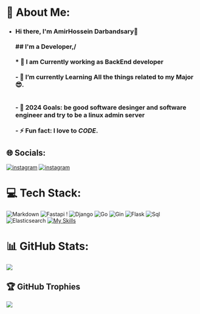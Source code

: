 # 💫 About Me:
- ### Hi there, I'm AmirHossein Darbandsary👋<br><br>  ## I'm a  Developer,/<br><br>  * 🔭 I am Currently working as **BackEnd developer** <br><br>  - 🌱 I’m currently Learning  All the things related to my **Major** 😎.<br><br>  <br>  - 🥅 2024 Goals: be good software desinger and software engineer  and try to be a linux admin server   <br><br>  - ⚡ Fun fact: I love to *CODE*.<br> 

## 🌐 Socials:
[![instagram](https://skillicons.dev/icons?i=instagram)](https://www.instagram.com/amir__pv__kia/)
[![instagram](https://skillicons.dev/icons?i=linkedin)](https://www.linkedin.com/in/amirhossein-darbandsari-505803207/)



# 💻 Tech Stack:
 ![Markdown](https://img.shields.io/badge/markdown-%23000000.svg?style=for-the-badge&logo=markdown&logoColor=white)  ![Fastapi](https://img.shields.io/badge/Fastapi-%2344A833.svg?style=for-the-badge&logo=anaconda&logoColor=white) ! ![Django](https://img.shields.io/badge/Django-%23D00000.svg?style=for-the-badge&logo=Keras&logoColor=white) ![Go](https://img.shields.io/badge/Go-%23013243.svg?style=for-the-badge&logo=numpy&logoColor=white) ![Gin](https://img.shields.io/badge/pandas-%23150458.svg?style=for-the-badge&logo=pandas&logoColor=white) ![Flask](https://img.shields.io/badge/SciPy-%230C55A5.svg?style=for-the-badge&logo=scipy&logoColor=%white) ![Sql](https://img.shields.io/badge/scikit--learn-%23F7931E.svg?style=for-the-badge&logo=scikit-learn&logoColor=white) ![Elasticsearch](https://img.shields.io/badge/Plotly-%233F4F75.svg?style=for-the-badge&logo=plotly&logoColor=white) 
[![My Skills](https://skillicons.dev/icons?i=aws,docker,fastapi,git,mysql,postman,py,tensorflow,pytorch,linux)](https://skillicons.dev)

# 📊 GitHub Stats:
<!-- ![](https://github-readme-stats.vercel.app/api?username=amirhosein-kia-darbandsary&theme=midnight-purple&hide_border=false&include_all_commits=true&count_private=true)<br/> -->
![](https://github-readme-streak-stats.herokuapp.com/?user=amirhosein-kia-darbandsary&theme=midnight-purple&hide_border=false)<br/>
<!-- ![](https://github-readme-stats.vercel.app/api/top-langs/?username=amirhosein-kia-darbandsary&theme=midnight-purple&hide_border=false&include_all_commits=true&count_private=true&layout=compact) -->

## 🏆 GitHub Trophies
![](https://github-profile-trophy.vercel.app/?username=amirhosein-kia-darbandsary&theme=radical&no-frame=false&no-bg=false&margin-w=4)

